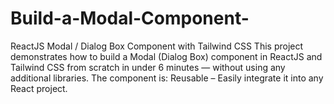 # Build-a-Modal-Component-
ReactJS Modal / Dialog Box Component with Tailwind CSS  This project demonstrates how to build a Modal (Dialog Box) component in ReactJS and Tailwind CSS from scratch in under 6 minutes — without using any additional libraries.  The component is:  Reusable – Easily integrate it into any React project.
